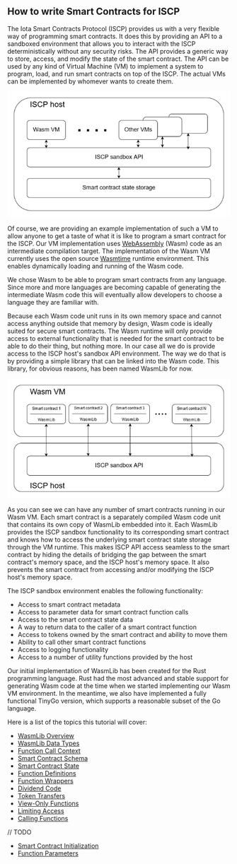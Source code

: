 ## How to write Smart Contracts for ISCP

The Iota Smart Contracts Protocol (ISCP) provides us with a very flexible way of
programming smart contracts. It does this by providing an API to a sandboxed
environment that allows you to interact with the ISCP deterministically without
any security risks. The API provides a generic way to store, access, and modify
the state of the smart contract. The API can be used by any kind of Virtual
Machine (VM) to implement a system to program, load, and run smart contracts on
top of the ISCP. The actual VMs can be implemented by whomever wants to create
them.

![Wasp node image](wasmlib/docs/IscpHost.png)

Of course, we are providing an example implementation of such a VM to allow
anyone to get a taste of what it is like to program a smart contract for the
ISCP. Our VM implementation uses [WebAssembly](https://webassembly.org/) (Wasm)
code as an intermediate compilation target. The implementation of the Wasm VM
currently uses the open source [Wasmtime](https://wasmtime.dev/) runtime 
environment. This enables dynamically loading and running of the Wasm code.

We chose Wasm to be able to program smart contracts from any language. Since
more and more languages are becoming capable of generating the intermediate Wasm
code this will eventually allow developers to choose a language they are
familiar with.

Because each Wasm code unit runs in its own memory space and cannot access
anything outside that memory by design, Wasm code is ideally suited for secure
smart contracts. The Wasm runtime will only provide access to external
functionality that is needed for the smart contract to be able to do their
thing, but nothing more. In our case all we do is provide access to the ISCP
host's sandbox API environment. The way we do that is by providing a simple
library that can be linked into the Wasm code. This library, for obvious
reasons, has been named WasmLib for now.

![Wasm VM image](wasmlib/docs/WasmVM.png)

As you can see we can have any number of smart contracts running in our Wasm VM.
Each smart contract is a separately compiled Wasm code unit that contains its
own copy of WasmLib embedded into it. Each WasmLib provides the ISCP sandbox
functionality to its corresponding smart contract and knows how to access the
underlying smart contract state storage through the VM runtime. This makes ISCP
API access seamless to the smart contract by hiding the details of bridging the
gap between the smart contract's memory space, and the ISCP host's memory space.
It also prevents the smart contract from accessing and/or modifying the ISCP
host's memory space.

The ISCP sandbox environment enables the following functionality:

- Access to smart contract metadata
- Access to parameter data for smart contract function calls
- Access to the smart contract state data
- A way to return data to the caller of a smart contract function
- Access to tokens owned by the smart contract and ability to move them
- Ability to call other smart contract functions
- Access to logging functionality
- Access to a number of utility functions provided by the host

Our initial implementation of WasmLib has been created for the Rust programming
language. Rust had the most advanced and stable support for generating Wasm code
at the time when we started implementing our Wasm VM environment. In the 
meantime, we also have implemented a fully functional TinyGo version, which 
supports a reasonable subset of the Go language.

Here is a list of the topics this tutorial will cover:

* [WasmLib Overview](wasmlib/docs/Overview.md)
* [WasmLib Data Types](wasmlib/docs/Types.md)
* [Function Call Context](wasmlib/docs/Context.md)
* [Smart Contract Schema](wasmlib/docs/Schema.md) 
* [Smart Contract State](wasmlib/docs/State.md)
* [Function Definitions](wasmlib/docs/FuncDefs.md)
* [Function Wrappers](wasmlib/docs/Wrappers.md)
* [Dividend Code](wasmlib/docs/Dividend.md)
* [Token Transfers](wasmlib/docs/Transfers.md)
* [View-Only Functions](wasmlib/docs/Views.md)
* [Limiting Access](wasmlib/docs/Access.md)
* [Calling Functions](wasmlib/docs/Calls.md)

// TODO 

* [Smart Contract Initialization](wasmlib/docs/Init.md)
* [Function Parameters](wasmlib/docs/Params.md)

